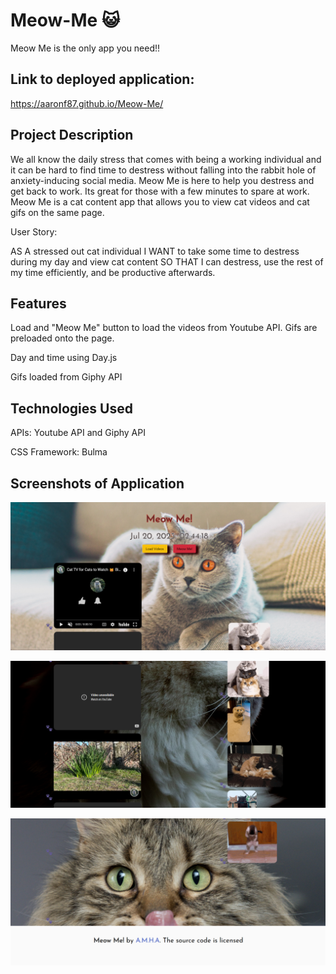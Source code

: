 # Meow-Me 😺
Meow Me is the only app you need!!

## Link to deployed application:
https://aaronf87.github.io/Meow-Me/

## Project Description

We all know the daily stress that comes with being a working individual and it can be hard to find time to destress without falling into the rabbit hole of anxiety-inducing social media. Meow Me is here to help you destress and get back to work. Its great for those with a few minutes to spare at work. Meow Me is a cat content app that allows you to view cat videos and cat gifs on the same page. 

User Story:

AS A stressed out cat individual
I WANT to take some time to destress during my day and view cat content
SO THAT I can destress, use the rest of my time efficiently, and be productive afterwards.

## Features

Load and "Meow Me" button to load the videos from Youtube API. Gifs are preloaded onto the page. 

Day and time using Day.js

Gifs loaded from Giphy API

## Technologies Used

APIs:
Youtube API and Giphy API

CSS Framework: Bulma

## Screenshots of Application

![Top of page](./images/header,%20buttons.png)

![Main Content of Page](./images/main%20content.png)

![Footer](./images/footer.png)